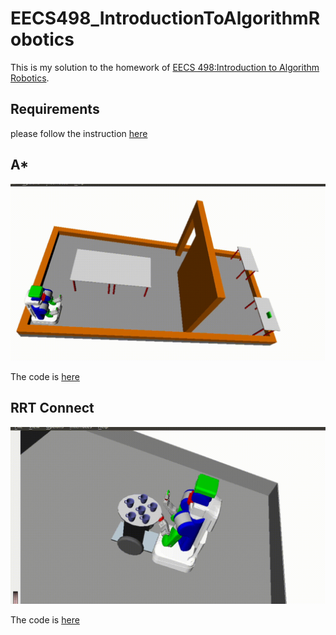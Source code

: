 # EECS498_IntroductionToAlgorithmRobotics
This is my solution to the homework of [EECS 498:Introduction to Algorithm Robotics](https://web.eecs.umich.edu/~dmitryb/courses/fall2020iar/index.html).

## Requirements
please follow the instruction [here](https://github.com/jerlomy4ever/EECS498_IntroductionToAlgorithmRobotics/blob/main/EECS%20498_%20OpenRAVE%20Setup%20Guide%20.pdf)

## A*
![GIF](https://github.com/jerlomy4ever/EECS498_IntroductionToAlgorithmRobotics/blob/main/hw03/my_solution/04/astar.gif)

The code is [here](https://github.com/jerlomy4ever/EECS498_IntroductionToAlgorithmRobotics/blob/main/hw03/my_solution/04/hw3_astar_a.py)

## RRT Connect
![GIF](https://github.com/jerlomy4ever/EECS498_IntroductionToAlgorithmRobotics/blob/main/hw03/my_solution/05/rrt.gif)

The code is [here](https://github.com/jerlomy4ever/EECS498_IntroductionToAlgorithmRobotics/blob/main/hw03/my_solution/05/rrt.py)
